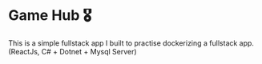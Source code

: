 # Game Hub 🎖️

This is a simple fullstack app I built to practise dockerizing a fullstack app. (ReactJs, C# + Dotnet + Mysql Server)

